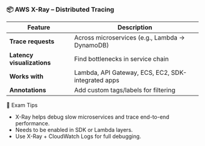 ### 📦 AWS X-Ray – Distributed Tracing
| Feature                    | Description                                        |
| -------------------------- | -------------------------------------------------- |
| **Trace requests**         | Across microservices (e.g., Lambda → DynamoDB)     |
| **Latency visualizations** | Find bottlenecks in service chain                  |
| **Works with**             | Lambda, API Gateway, ECS, EC2, SDK-integrated apps |
| **Annotations**            | Add custom tags/labels for filtering               |

🧠 Exam Tips
- X-Ray helps debug slow microservices and trace end-to-end performance.
- Needs to be enabled in SDK or Lambda layers.
- Use X-Ray + CloudWatch Logs for full debugging.

